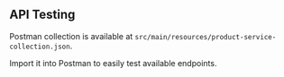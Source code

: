 ## API Testing

Postman collection is available at `src/main/resources/product-service-collection.json`.

Import it into Postman to easily test available endpoints.
